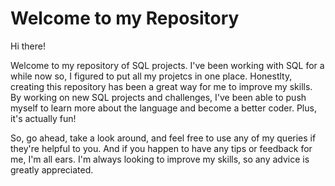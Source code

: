 # Welcome to my Repository 

Hi there!

Welcome to my repository of SQL projects. I've been working with SQL for a while now so, I figured to put all my projetcs in one place. 
Honestlty, creating this repository has been a great way for me to improve my skills. By working on new SQL projects and challenges, I've been able to push myself to learn more about the language and become a better coder. Plus, it's actually fun!

So, go ahead, take a look around, and feel free to use any of my queries if they're helpful to you. And if you happen to have any tips or feedback for me, I'm all ears. I'm always looking to improve my skills, so any advice is greatly appreciated.  
